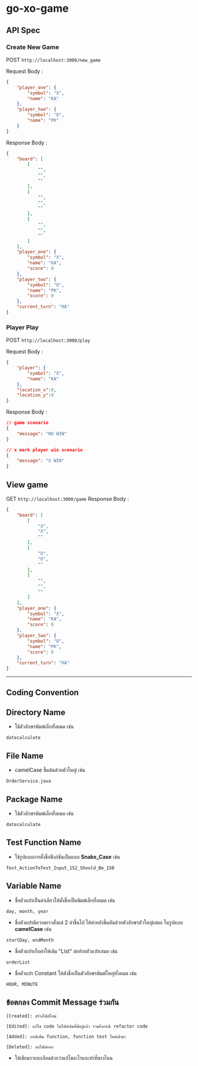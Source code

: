 # go-xo-game

## API Spec
### Create New Game
POST `http://localhost:3000/new_game`

Request Body :
```json
{
    "player_one": {
        "symbol": "X",
        "name": "KA"
    },
    "player_two": {
        "symbol": "O",
        "name": "PK"
    }
}
```

Response Body :
```json
{
    "board": [
        [
            "",
            "",
            ""
        ],
        [
            "",
            "",
            ""
        ],
        [
            "",
            "",
            ""
        ]
    ],
    "player_one": {
        "symbol": "X",
        "name": "KA",
        "score": 0
    },
    "player_two": {
        "symbol": "O",
        "name": "PK",
        "score": 0
    },
    "current_turn": "KA"
}
```
### Player Play
POST `http://localhost:3000/play`

Request Body :
```json
{
    "player": {
        "symbol": "X",
        "name": "KA"
    },
    "location_x":0,
    "location_y":0
}
```

Response Body :
```json
// game scenario
{
    "message": "NO WIN"
}
```
```json
// x mark player win scenario
{
    "message": "X WIN"
}
```

## View game
GET `http://localhost:3000/game`
Response Body :
```json
{
    "board": [
        [
            "X",
            "X",
            ""
        ],
        [
            "O",
            "O",
            ""
        ],
        [
            "",
            "",
            ""
        ]
    ],
    "player_one": {
        "symbol": "X",
        "name": "KA",
        "score": 0
    },
    "player_two": {
        "symbol": "O",
        "name": "PK",
        "score": 0
    },
    "current_turn": "KA"
}
```

---
## Coding Convention
## Directory Name
- ใช้ตัวอักษรพิมพ์เล็กทั้งหมด เช่น
```
datecalculate
```

## File Name
- camelCase ขึ้นต้นด้วยตัวใหญ่ เช่น
```
OrderService.java
```

## Package Name
- ใช้ตัวอักษรพิมพ์เล็กทั้งหมด เช่น
```
datecalculate
```

## Test Function Name
- ใช้รูปแบบการตั้งชื่อฟังก์ชันเป็นแบบ **Snake_Case** เช่น
```
Test_ActionToTest_Input_152_Should_Be_150
```

## Variable Name
- ชื่อตัวแปรเป็นคำเดียวให้ตั้งชื่อเป็นพิมพ์เล็กทั้งหมด เช่น
```
day, month, year
```

- ชื่อตัวแปรมีความยาวตั้งแต่ 2 คำขึ้นไป ให้คำหลังขึ้นตันด้วยตัวอักษรตัวใหญ่เสมอ ในรูปแบบ **camelCase** เช่น
```
startDay, endMonth
```

- ชื่อตัวแปรเก็บค่าให้เติม "List" ต่อท้ายตัวแปรเสมอ เช่น
```
orderList

```

- ชื่อตัวแปร Constant ให้ตังชื่อเป็นตัวอักษรพิมพ์ใหญ่ทั้งหมด เช่น
```
HOUR, MINUTE
```

## ข้อตกลง Commit Message ร่วมกัน
`[Created]: สร้างไฟล์ใหม่`

`[Edited]: แก้ไข code ในไฟล์เดิมที่มีอยู่แล้ว รวมถึงกรณี refactor code`

`[Added]: กรณีเพิ่ม function, function test ใหม่เข้ามา`

`[Deleted]: ลบไฟล์ออก`

* ให้เขียนรายละเอียดด้วยว่าแก้ไขอะไรและทำที่ตรงไหน
